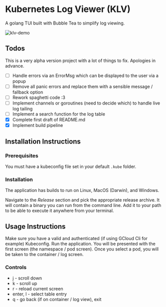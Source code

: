 # Kubernetes Log Viewer (KLV)

A golang TUI built with Bubble Tea to simplify log viewing.

![klv-demo](https://github.com/user-attachments/assets/65e6154c-ca70-4572-87bd-fff165d015f7)

## Todos

This is a very alpha version project with a lot of things to fix. Apologies in advance.

- [ ] Handle errors via an ErrorMsg which can be displayed to the user via a popup
- [ ] Remove all panic errors and replace them with a sensible message / fallback option
- [ ] Rework spaghetti code :3
- [ ] Implement channels or goroutines (need to decide which) to handle live log tailing
- [ ] Implement a search function for the log table
- [X] Complete first draft of README.md
- [X] Implement build pipeline

## Installation Instructions

### Prerequisites

You must have a kubeconfig file set in your default `.kube` folder.

### Installation

The application has builds to run on Linux, MacOS (Darwin), and Windows.

Navigate to the _Release_ section and pick the appropriate release archive. It will contain a binary you can run from the
command line. Add it to your path to be able to execute it anywhere from your terminal.

## Usage Instructions

Make sure you have a valid and authenticated (if using GCloud Cli for example) Kubeconfig. Run the application. You will be presented with the first screen (the namespace / pod screen). Once you select a pod, you will be taken to the container / log screen.

### Controls

- j - scroll down
- k - scroll up
- r - reload current screen
- enter, l - select table entry
- q - go back (if on container / log view), exit
